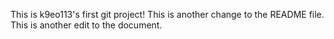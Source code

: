 This is k9eo113's first git project! This is another change to the README file. This is 
another edit to the document.
